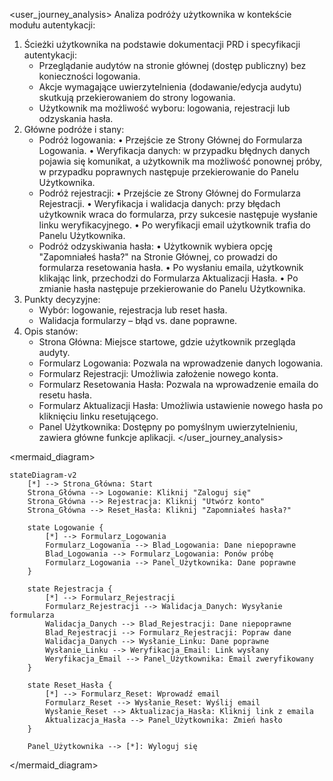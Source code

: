 <user_journey_analysis>
Analiza podróży użytkownika w kontekście modułu autentykacji:
1. Ścieżki użytkownika na podstawie dokumentacji PRD i specyfikacji autentykacji:
   - Przeglądanie audytów na stronie głównej (dostęp publiczny) bez konieczności logowania.
   - Akcje wymagające uwierzytelnienia (dodawanie/edycja audytu) skutkują przekierowaniem do strony logowania.
   - Użytkownik ma możliwość wyboru: logowania, rejestracji lub odzyskania hasła.
2. Główne podróże i stany:
   - Podróż logowania:
     • Przejście ze Strony Głównej do Formularza Logowania.
     • Weryfikacja danych: w przypadku błędnych danych pojawia się komunikat, a użytkownik ma możliwość ponownej próby, w przypadku poprawnych następuje przekierowanie do Panelu Użytkownika.
   - Podróż rejestracji:
     • Przejście ze Strony Głównej do Formularza Rejestracji.
     • Weryfikacja i walidacja danych: przy błędach użytkownik wraca do formularza, przy sukcesie następuje wysłanie linku weryfikacyjnego.
     • Po weryfikacji email użytkownik trafia do Panelu Użytkownika.
   - Podróż odzyskiwania hasła:
     • Użytkownik wybiera opcję "Zapomniałeś hasła?" na Stronie Głównej, co prowadzi do formularza resetowania hasła.
     • Po wysłaniu emaila, użytkownik klikając link, przechodzi do Formularza Aktualizacji Hasła.
     • Po zmianie hasła następuje przekierowanie do Panelu Użytkownika.
3. Punkty decyzyjne:
   - Wybór: logowanie, rejestracja lub reset hasła.
   - Walidacja formularzy – błąd vs. dane poprawne.
4. Opis stanów:
   - Strona Główna: Miejsce startowe, gdzie użytkownik przegląda audyty.
   - Formularz Logowania: Pozwala na wprowadzenie danych logowania.
   - Formularz Rejestracji: Umożliwia założenie nowego konta.
   - Formularz Resetowania Hasła: Pozwala na wprowadzenie emaila do resetu hasła.
   - Formularz Aktualizacji Hasła: Umożliwia ustawienie nowego hasła po kliknięciu linku resetującego.
   - Panel Użytkownika: Dostępny po pomyślnym uwierzytelnieniu, zawiera główne funkcje aplikacji.
</user_journey_analysis>

<mermaid_diagram>
```mermaid
stateDiagram-v2
    [*] --> Strona_Główna: Start
    Strona_Główna --> Logowanie: Kliknij "Zaloguj się"
    Strona_Główna --> Rejestracja: Kliknij "Utwórz konto"
    Strona_Główna --> Reset_Hasła: Kliknij "Zapomniałeś hasła?"

    state Logowanie {
        [*] --> Formularz_Logowania
        Formularz_Logowania --> Blad_Logowania: Dane niepoprawne
        Blad_Logowania --> Formularz_Logowania: Ponów próbę
        Formularz_Logowania --> Panel_Użytkownika: Dane poprawne
    }

    state Rejestracja {
        [*] --> Formularz_Rejestracji
        Formularz_Rejestracji --> Walidacja_Danych: Wysyłanie formularza
        Walidacja_Danych --> Blad_Rejestracji: Dane niepoprawne
        Blad_Rejestracji --> Formularz_Rejestracji: Popraw dane
        Walidacja_Danych --> Wysłanie_Linku: Dane poprawne
        Wysłanie_Linku --> Weryfikacja_Email: Link wysłany
        Weryfikacja_Email --> Panel_Użytkownika: Email zweryfikowany
    }

    state Reset_Hasła {
        [*] --> Formularz_Reset: Wprowadź email
        Formularz_Reset --> Wysłanie_Reset: Wyślij email
        Wysłanie_Reset --> Aktualizacja_Hasła: Kliknij link z emaila
        Aktualizacja_Hasła --> Panel_Użytkownika: Zmień hasło
    }

    Panel_Użytkownika --> [*]: Wyloguj się
```
</mermaid_diagram> 